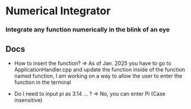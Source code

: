 # Numerical Integrator
### Integrate any function numerically in the blink of an eye

## Docs

- How to insert the function?
=> As of Jan. 2025 you have to go to ApplicationHandler.cpp and update the function inside of the function named function, I am working on a way to allow the user to enter the function in the terminal

- Do I need to input pi as 3.14 ... ?
=> No, you can enter Pi (Case insensitive)
